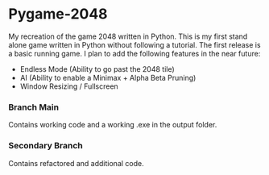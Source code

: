 # Pygame-2048
My recreation of the game 2048 written in Python. This is my first stand alone game written in Python without following a tutorial. The first release is a basic running game. I plan to add the following features in the near future:
- Endless Mode (Ability to go past the 2048 tile)
- AI (Ability to enable a Minimax + Alpha Beta Pruning)
- Window Resizing / Fullscreen

### Branch Main
Contains working code and a working .exe in the output folder.

### Secondary Branch
Contains refactored and additional code.
